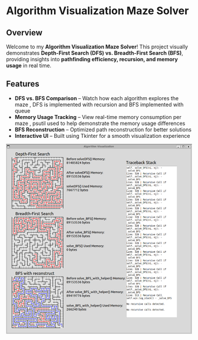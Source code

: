 # Algorithm Visualization Maze Solver 

## Overview
Welcome to my **Algorithm Visualization Maze Solver**! This project visually demonstrates **Depth-First Search (DFS) vs. Breadth-First Search (BFS)**, providing insights into **pathfinding efficiency, recursion, and memory usage** in real time.

##  Features
-  **DFS vs. BFS Comparison** – Watch how each algorithm explores the maze , DFS is implemented with recursion and BFS implemented with queue
-  **Memory Usage Tracking** – View real-time memory consumption per maze , psutil used to help demonstrate the memory usage differences
-  **BFS Reconstruction** – Optimized path reconstruction for better solutions
-  **Interactive UI** – Built using Tkinter for a smooth visualization experience  

![Maze Solver Visualization](maze_solver.png)


